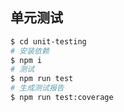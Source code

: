 ## 单元测试

```sh
$ cd unit-testing
# 安装依赖
$ npm i
# 测试
$ npm run test
# 生成测试报告
$ npm run test:coverage
```